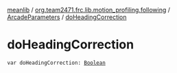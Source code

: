 [meanlib](../../index.md) / [org.team2471.frc.lib.motion_profiling.following](../index.md) / [ArcadeParameters](index.md) / [doHeadingCorrection](./do-heading-correction.md)

# doHeadingCorrection

`var doHeadingCorrection: `[`Boolean`](https://kotlinlang.org/api/latest/jvm/stdlib/kotlin/-boolean/index.html)